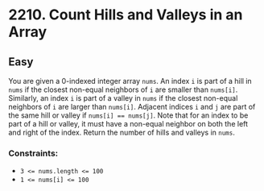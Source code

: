 # 2210. Count Hills and Valleys in an Array

## Easy

You are given a 0-indexed integer array `nums`. An index `i` is part of a hill in `nums` if the closest non-equal
neighbors of `i` are smaller than `nums[i]`. Similarly, an index `i` is part of a valley in `nums` if the closest
non-equal neighbors of `i` are larger than `nums[i]`. Adjacent indices `i` and `j` are part of the same hill or valley
if `nums[i] == nums[j]`. Note that for an index to be part of a hill or valley, it must have a non-equal neighbor on
both the left and right of the index. Return the number of hills and valleys in `nums`.

### Constraints:

- `3 <= nums.length <= 100`
- `1 <= nums[i] <= 100`
